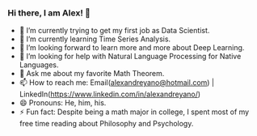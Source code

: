 ### Hi there, I am Alex! 👋

- 🔭 I’m currently trying to get my first job as Data Scientist.
- 🌱 I’m currently learning Time Series Analysis.
- 👯 I’m looking forward to learn more and more about Deep Learning.
- 🤔 I’m looking for help with Natural Language Processing for Native Languages.
- 💬 Ask me about my favorite Math Theorem.
- 📫 How to reach me: Email(alexandreyano@hotmail.com) | LinkedIn(https://www.linkedin.com/in/alexandreyano/)
- 😄 Pronouns: He, him, his.
- ⚡ Fun fact: Despite being a math major in college, I spent most of my free time reading about Philosophy and Psychology.
